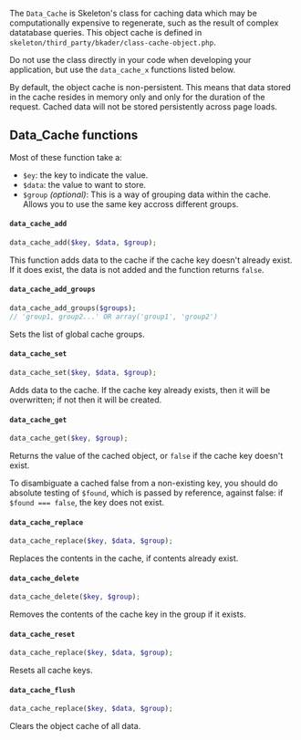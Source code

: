 The `Data_Cache` is Skeleton's class for caching data which may be computationally expensive to regenerate, such as the result of complex datatabase queries. This object cache is defined in `skeleton/third_party/bkader/class-cache-object.php`.  

Do not use the class directly in your code when developing your application, but use the `data_cache_x` functions listed below.

By default, the object cache is non-persistent. This means that data stored in the cache resides in memory only and only for the duration of the request. Cached data will not be stored persistently across page loads.

## Data_Cache functions
Most of these function take a:

* `$ey`: the key to indicate the value.
* `$data`: the value to want to store.
* `$group` _(optional)_: This is a way of grouping data within the cache. Allows you to use the same key accross different groups.

#### `data_cache_add`

```php
data_cache_add($key, $data, $group);
```

This function adds data to the cache if the cache key doesn't already exist. If it does exist, the data is not added and the function returns `false`.

#### `data_cache_add_groups`

```php
data_cache_add_groups($groups);
// 'group1, group2...' OR array('group1', 'group2')
```

Sets the list of global cache groups.

#### `data_cache_set`

```php
data_cache_set($key, $data, $group);
```

Adds data to the cache. If the cache key already exists, then it will be overwritten; if not then it will be created.

#### `data_cache_get`

```php
data_cache_get($key, $group);
```

Returns the value of the cached object, or `false` if the cache key doesn't exist.

To disambiguate a cached false from a non-existing key, you should do absolute testing of `$found`, which is passed by reference, against false: if `$found === false`, the key does not exist.

#### `data_cache_replace`

```php
data_cache_replace($key, $data, $group);
```

Replaces the contents in the cache, if contents already exist.

#### `data_cache_delete`

```php
data_cache_delete($key, $group);
```

Removes the contents of the cache key in the group if it exists.

#### `data_cache_reset`

```php
data_cache_replace($key, $data, $group);
```

Resets all cache keys.

#### `data_cache_flush`

```php
data_cache_replace($key, $data, $group);
```

Clears the object cache of all data.